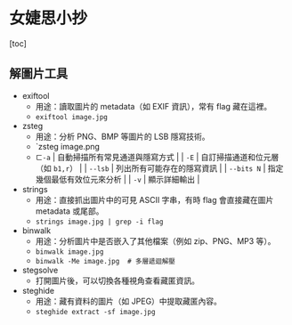 # 女婕思小抄
[toc]
## 解圖片工具
- exiftool
    - 用途：讀取圖片的 metadata（如 EXIF 資訊），常有 flag 藏在這裡。
    - `exiftool image.jpg`
- zsteg
    - 用途：分析 PNG、BMP 等圖片的 LSB 隱寫技術。
    - `zsteg image.png
    - `ㄈ-a`       | 自動掃描所有常見通道與隱寫方式      |
| `-E`       | 自訂掃描通道和位元層（如 `b1,r`） |
| `--lsb`    | 列出所有可能存在的隱寫資訊        |
| `--bits N` | 指定幾個最低有效位元來分析        |
| `-v`       | 顯示詳細輸出               |
`
`
- strings
    - 用途：直接抓出圖片中的可見 ASCII 字串，有時 flag 會直接藏在圖片 metadata 或尾部。
    - `strings image.jpg | grep -i flag`
- binwalk
    - 用途：分析圖片中是否嵌入了其他檔案（例如 zip、PNG、MP3 等）。
    - `binwalk image.jpg`
    - `binwalk -Me image.jpg  # 多層遞迴解壓`
- stegsolve
    - 打開圖片後，可以切換各種視角查看藏匿資訊。
- steghide
    - 用途：藏有資料的圖片（如 JPEG）中提取藏匿內容。
    - `steghide extract -sf image.jpg
`